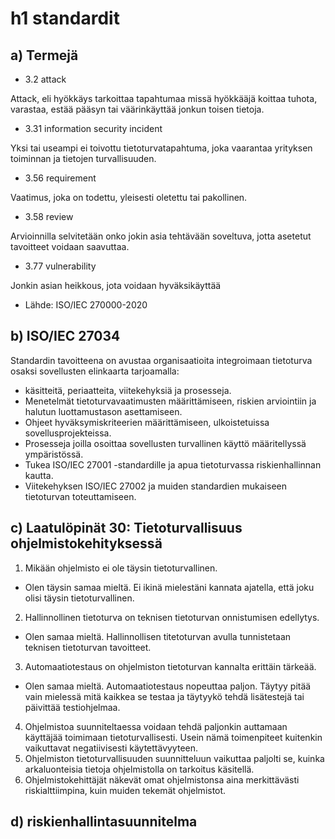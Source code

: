 # h1 standardit
## a) Termejä
* 3.2 attack

Attack, eli hyökkäys tarkoittaa tapahtumaa missä hyökkääjä koittaa tuhota, varastaa, estää pääsyn tai väärinkäyttää jonkun toisen tietoja.
* 3.31 information security incident

Yksi tai useampi ei toivottu tietoturvatapahtuma, joka vaarantaa yrityksen toiminnan ja tietojen turvallisuuden. 
* 3.56 requirement

Vaatimus, joka on todettu, yleisesti oletettu tai pakollinen.
* 3.58 review

Arvioinnilla selvitetään onko jokin asia tehtävään soveltuva, jotta asetetut tavoitteet voidaan saavuttaa. 

* 3.77 vulnerability

Jonkin asian heikkous, jota voidaan hyväksikäyttää

* Lähde: ISO/IEC 270000-2020

## b) ISO/IEC 27034
Standardin tavoitteena on avustaa organisaatioita integroimaan tietoturva osaksi sovellusten elinkaarta tarjoamalla:
* käsitteitä, periaatteita, viitekehyksiä ja prosesseja.
* Menetelmät tietoturvavaatimusten määrittämiseen, riskien arviointiin ja halutun luottamustason asettamiseen.
* Ohjeet hyväksymiskriteerien määrittämiseen, ulkoistetuissa sovellusprojekteissa.
* Prosesseja joilla osoittaa sovellusten turvallinen käyttö määritellyssä ympäristössä.
* Tukea ISO/IEC 27001 -standardille ja apua tietoturvassa riskienhallinnan kautta.
* Viitekehyksen ISO/IEC 27002 ja muiden standardien mukaiseen tietoturvan toteuttamiseen.

## c) Laatulöpinät 30: Tietoturvallisuus ohjelmistokehityksessä
1. Mikään ohjelmisto ei ole täysin tietoturvallinen.
* Olen täysin samaa mieltä. Ei ikinä mielestäni kannata ajatella, että joku olisi täysin tietoturvallinen.
2. Hallinnollinen tietoturva on teknisen tietoturvan onnistumisen edellytys.
* Olen samaa mieltä. Hallinnollisen titetoturvan avulla tunnistetaan teknisen tietoturvan tavoitteet.
3. Automaatiotestaus on ohjelmiston tietoturvan kannalta erittäin tärkeää.
* Olen samaa mieltä. Automaatiotestaus nopeuttaa paljon. Täytyy pitää vain mielessä mitä kaikkea se testaa ja täytyykö tehdä lisätestejä tai päivittää testiohjelmaa.
4. Ohjelmistoa suunniteltaessa voidaan tehdä paljonkin auttamaan käyttäjää toimimaan tietoturvallisesti. Usein nämä toimenpiteet kuitenkin vaikuttavat negatiivisesti käytettävyyteen.
5. Ohjelmiston tietoturvallisuuden suunnitteluun vaikuttaa paljolti se, kuinka arkaluonteisia tietoja ohjelmistolla on tarkoitus käsitellä.
6. Ohjelmistokehittäjät näkevät omat ohjelmistonsa aina merkittävästi riskialttiimpina, kuin muiden tekemät ohjelmistot.

## d) riskienhallintasuunnitelma













